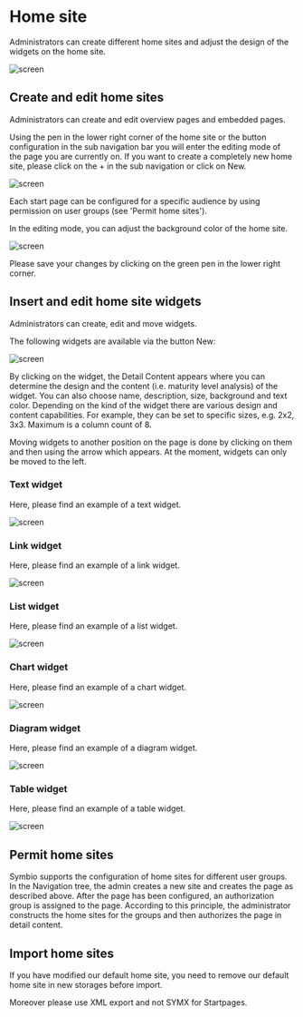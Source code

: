 # Home site

Administrators can create different home sites and adjust the design of the widgets on the home site. 

![screen](./media/home_site.png)

## Create and edit home sites

Administrators can create and edit overview pages and embedded pages.

Using the pen in the lower right corner of the home site or the button configuration in the sub navigation bar you will enter the editing mode of the page you are currently on. 
If you want to create a completely new home site, please click on the + in the sub navigation or click on New.

![screen](./media/create_home_site.png)

Each start page can be configured for a specific audience by using permission on user groups (see 'Permit home sites'). 

In the editing mode, you can adjust the background color of the home site.

![screen](./media/edit_home_site.png)

Please save your changes by clicking on the green pen in the lower right corner.

## Insert and edit home site widgets

Administrators can create, edit and move widgets.

The following widgets are available via the button New:

![screen](./media/widgets.png)

By clicking on the widget, the Detail Content appears where you can determine the design and the content (i.e. maturity level analysis) of the widget. 
You can also choose name, description, size, background and text color. 
Depending on the kind of the widget there are various design and content capabilities. For example, they can be set to specific sizes, e.g. 2x2, 3x3. Maximum is a column count of 8.

Moving widgets to another position on the page is done by clicking on them and then using the arrow which appears. At the moment, widgets can only be moved to the left.

### Text widget

Here, please find an example of a text widget.

![screen](./media/textwidget.png)

### Link widget

Here, please find an example of a link widget.

![screen](./media/linkwidget.png)

### List widget

Here, please find an example of a list widget.

![screen](./media/listwidget2.png)

### Chart widget

Here, please find an example of a chart widget.

![screen](./media/chartwidget.png)

### Diagram widget

Here, please find an example of a diagram widget.

![screen](./media/diagramwidget.png)

### Table widget

Here, please find an example of a table widget.

![screen](./media/tablewidget.png)

## Permit home sites

Symbio supports the configuration of home sites for different user groups. In the Navigation tree, the admin creates a new site and creates the page as described above. After the page has been configured, an authorization group is assigned to the page. According to this principle, the administrator constructs the home sites for the groups and then authorizes the page in detail content.

## Import home sites

If you have modified our default home site, you need to remove our default home site in new storages before import.

Moreover please use XML export and not SYMX for Startpages.